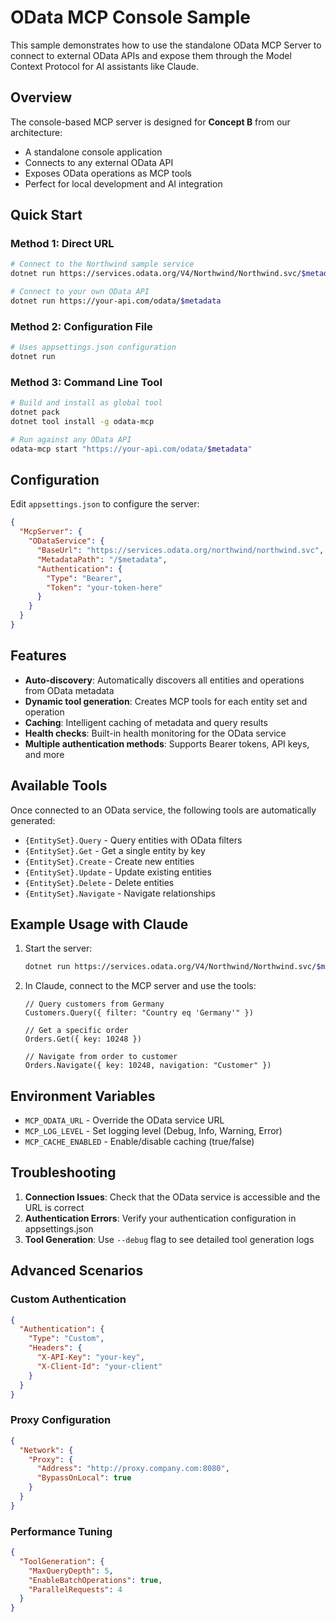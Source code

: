 # OData MCP Console Sample

This sample demonstrates how to use the standalone OData MCP Server to connect to external OData APIs and expose them through the Model Context Protocol for AI assistants like Claude.

## Overview

The console-based MCP server is designed for **Concept B** from our architecture:
- A standalone console application
- Connects to any external OData API
- Exposes OData operations as MCP tools
- Perfect for local development and AI integration

## Quick Start

### Method 1: Direct URL
```bash
# Connect to the Northwind sample service
dotnet run https://services.odata.org/V4/Northwind/Northwind.svc/$metadata

# Connect to your own OData API
dotnet run https://your-api.com/odata/$metadata
```

### Method 2: Configuration File
```bash
# Uses appsettings.json configuration
dotnet run
```

### Method 3: Command Line Tool
```bash
# Build and install as global tool
dotnet pack
dotnet tool install -g odata-mcp

# Run against any OData API
odata-mcp start "https://your-api.com/odata/$metadata"
```

## Configuration

Edit `appsettings.json` to configure the server:

```json
{
  "McpServer": {
    "ODataService": {
      "BaseUrl": "https://services.odata.org/northwind/northwind.svc",
      "MetadataPath": "/$metadata",
      "Authentication": {
        "Type": "Bearer",
        "Token": "your-token-here"
      }
    }
  }
}
```

## Features

- **Auto-discovery**: Automatically discovers all entities and operations from OData metadata
- **Dynamic tool generation**: Creates MCP tools for each entity set and operation
- **Caching**: Intelligent caching of metadata and query results
- **Health checks**: Built-in health monitoring for the OData service
- **Multiple authentication methods**: Supports Bearer tokens, API keys, and more

## Available Tools

Once connected to an OData service, the following tools are automatically generated:

- `{EntitySet}.Query` - Query entities with OData filters
- `{EntitySet}.Get` - Get a single entity by key
- `{EntitySet}.Create` - Create new entities
- `{EntitySet}.Update` - Update existing entities
- `{EntitySet}.Delete` - Delete entities
- `{EntitySet}.Navigate` - Navigate relationships

## Example Usage with Claude

1. Start the server:
   ```bash
   dotnet run https://services.odata.org/V4/Northwind/Northwind.svc/$metadata
   ```

2. In Claude, connect to the MCP server and use the tools:
   ```
   // Query customers from Germany
   Customers.Query({ filter: "Country eq 'Germany'" })
   
   // Get a specific order
   Orders.Get({ key: 10248 })
   
   // Navigate from order to customer
   Orders.Navigate({ key: 10248, navigation: "Customer" })
   ```

## Environment Variables

- `MCP_ODATA_URL` - Override the OData service URL
- `MCP_LOG_LEVEL` - Set logging level (Debug, Info, Warning, Error)
- `MCP_CACHE_ENABLED` - Enable/disable caching (true/false)

## Troubleshooting

1. **Connection Issues**: Check that the OData service is accessible and the URL is correct
2. **Authentication Errors**: Verify your authentication configuration in appsettings.json
3. **Tool Generation**: Use `--debug` flag to see detailed tool generation logs

## Advanced Scenarios

### Custom Authentication
```json
{
  "Authentication": {
    "Type": "Custom",
    "Headers": {
      "X-API-Key": "your-key",
      "X-Client-Id": "your-client"
    }
  }
}
```

### Proxy Configuration
```json
{
  "Network": {
    "Proxy": {
      "Address": "http://proxy.company.com:8080",
      "BypassOnLocal": true
    }
  }
}
```

### Performance Tuning
```json
{
  "ToolGeneration": {
    "MaxQueryDepth": 5,
    "EnableBatchOperations": true,
    "ParallelRequests": 4
  }
}
```